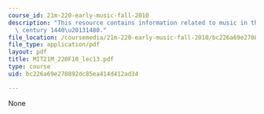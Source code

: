 ```yaml
---
course_id: 21m-220-early-music-fall-2010
description: "This resource contains information related to music in the mid-fifteenth\
  \ century 1440\u20131480."
file_location: /coursemedia/21m-220-early-music-fall-2010/bc226a69e270892dc85ea414d412ad34_MIT21M_220F10_lec13.pdf
file_type: application/pdf
layout: pdf
title: MIT21M_220F10_lec13.pdf
type: course
uid: bc226a69e270892dc85ea414d412ad34

---
```

None